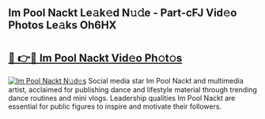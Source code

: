 ## Im Pool Nackt Le𝚊k𝚎d N𝚞𝚍e - Part-cFJ Vid𝚎o Photos Le𝚊ks Oh6HX

# <h2><a href="http://fb6hps.evod.top/?m=Im+Pool+Nackt">🔗 👉🔴 Im Pool Nackt Vid𝚎o Ph𝚘t𝚘s</a></h2>

[![Im Pool Nackt N𝚞d𝚎s](https://i.imgur.com/8V9OHl7.gif)](http://fb6hps.evod.top/?m=Im+Pool+Nackt)
Social media star Im Pool Nackt and multimedia artist, acclaimed for publishing dance and lifestyle material through trending dance routines and mini vlogs. Leadership qualities Im Pool Nackt are essential for public figures to inspire and motivate their followers. 
